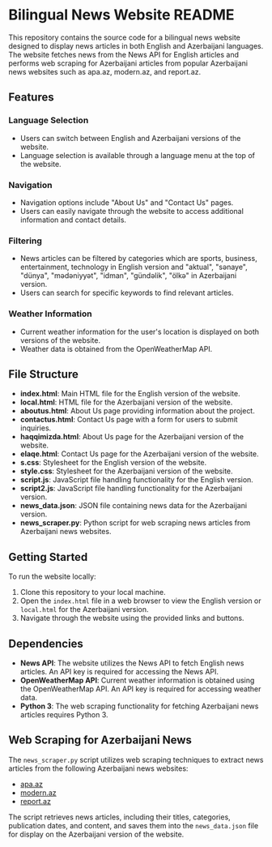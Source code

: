 # Bilingual News Website README

This repository contains the source code for a bilingual news website designed to display news articles in both English and Azerbaijani languages. The website fetches news from the News API for English articles and performs web scraping for Azerbaijani articles from popular Azerbaijani news websites such as apa.az, modern.az, and report.az.

## Features

### Language Selection
- Users can switch between English and Azerbaijani versions of the website.
- Language selection is available through a language menu at the top of the website.

### Navigation
- Navigation options include "About Us" and "Contact Us" pages.
- Users can easily navigate through the website to access additional information and contact details.

### Filtering
- News articles can be filtered by categories which are sports, business, entertainment, technology in English version and "aktual", "sənaye", "dünya", "mədəniyyət", "idman", "gündəlik", "ölkə" in Azerbaijani version. 
- Users can search for specific keywords to find relevant articles.

### Weather Information
- Current weather information for the user's location is displayed on both versions of the website.
- Weather data is obtained from the OpenWeatherMap API.

## File Structure

- **index.html**: Main HTML file for the English version of the website.
- **local.html**: HTML file for the Azerbaijani version of the website.
- **aboutus.html**: About Us page providing information about the project.
- **contactus.html**: Contact Us page with a form for users to submit inquiries.
- **haqqimizda.html**: About Us page for the Azerbaijani version of the website.
- **elaqe.html**: Contact Us page for the Azerbaijani version of the website.
- **s.css**: Stylesheet for the English version of the website.
- **style.css**: Stylesheet for the Azerbaijani version of the website.
- **script.js**: JavaScript file handling functionality for the English version.
- **script2.js**: JavaScript file handling functionality for the Azerbaijani version.
- **news_data.json**: JSON file containing news data for the Azerbaijani version.
- **news_scraper.py**: Python script for web scraping news articles from Azerbaijani news websites.

## Getting Started

To run the website locally:

1. Clone this repository to your local machine.
2. Open the `index.html` file in a web browser to view the English version or `local.html` for the Azerbaijani version.
3. Navigate through the website using the provided links and buttons.

## Dependencies

- **News API**: The website utilizes the News API to fetch English news articles. An API key is required for accessing the News API.
- **OpenWeatherMap API**: Current weather information is obtained using the OpenWeatherMap API. An API key is required for accessing weather data.
- **Python 3**: The web scraping functionality for fetching Azerbaijani news articles requires Python 3.

## Web Scraping for Azerbaijani News

The `news_scraper.py` script utilizes web scraping techniques to extract news articles from the following Azerbaijani news websites:
- [apa.az](https://apa.az)
- [modern.az](https://modern.az)
- [report.az](https://report.az)

The script retrieves news articles, including their titles, categories, publication dates, and content, and saves them into the `news_data.json` file for display on the Azerbaijani version of the website.
